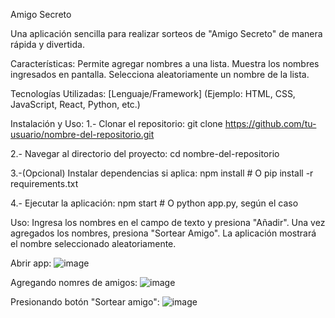 Amigo Secreto

Una aplicación sencilla para realizar sorteos de "Amigo Secreto" de manera rápida y divertida.


Características:
Permite agregar nombres a una lista.
Muestra los nombres ingresados en pantalla.
Selecciona aleatoriamente un nombre de la lista.


Tecnologías Utilizadas:
[Lenguaje/Framework] (Ejemplo: HTML, CSS, JavaScript, React, Python, etc.)



Instalación y Uso:
1.- Clonar el repositorio:
git clone https://github.com/tu-usuario/nombre-del-repositorio.git

2.- Navegar al directorio del proyecto:
cd nombre-del-repositorio

3.-(Opcional) Instalar dependencias si aplica:
npm install  # O pip install -r requirements.txt

4.- Ejecutar la aplicación:
npm start  # O python app.py, según el caso


Uso:
Ingresa los nombres en el campo de texto y presiona "Añadir".
Una vez agregados los nombres, presiona "Sortear Amigo".
La aplicación mostrará el nombre seleccionado aleatoriamente.


Abrir app:
![image](https://github.com/user-attachments/assets/6e318938-e1b3-445c-ae44-f30222dc90ab)

Agregando nomres de amigos:
![image](https://github.com/user-attachments/assets/11f07d55-ec78-4ed8-ac44-abe2505b5d4f)

Presionando botón "Sortear amigo":
![image](https://github.com/user-attachments/assets/b9b678ad-453c-4629-a602-118cd49d5c76)
